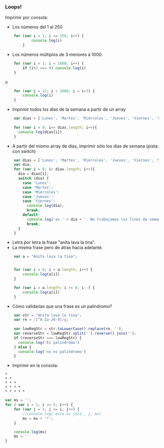 ### Loops!

Imprimir por consola:

- Los números del 1 al 250
```javascript
	for (var i = 1; i <= 250; i++) {
    	    console.log(i)
    	}
```

- Los números múltiplos de 3 menores a 1000.
```javascript
	for (var i = 1; i < 1000; i++) {
	    if (i%3 === 0) console.log(i)
	}
```
o

```javascript
	for (var i = 12; i < 1000; i = i+3) {
	    console.log(i)
	}
```

- Imprimir todos los días de la semana a partir de un array
```javascript
	var dias = ['Lunes', 'Martes', 'Miércoles', 'Jueves', 'Viernes', 'Sábado', 'Domingo'];
    
    for (var i = 0; i<= dias.length; i++){
      console.log(dias[i])
    }
```
- A partir del mismo array de días, imprimir sólo los días de semana (pista: con switch)
```javascript
	var dias = ['Lunes', 'Martes', 'Miércoles', 'Jueves', 'Viernes', 'Sábado', 'Domingo'];
    var dia;
    for (var i = 0; i< dias.length; i++){
      dia = dias[i];
      switch (dia) {
        case 'Lunes':
        case 'Martes':
        case 'Miércoles':
        case 'Jueves':
        case 'Viernes':
          console.log(dia);
          break;
        default:
          console.log('es ' + dia + '. No trabajamos los fines de semana')
          break;
      }
    }
```

- Letra por letra la frase "anita lava la tina".
- La misma frase pero de atras hacia adelante.
```javascript
	var a = "Anita lava la tina";


	for (var i = 0; i < a.length; i++) {
	    console.log(a[i])
	}

	for (var i = a.length; i >= 0; i--) {
	    console.log(a[i])
	}
```

- Cómo validarías que una frase es un palíndromo?
```javascript
	var str = "Anita lava la tina";
    var re = /[^A-Za-z0-9]/g;
    
    var lowRegStr = str.toLowerCase().replace(re, '');
    var reverseStr = lowRegStr.split('').reverse().join('');
    if (reverseStr === lowRegStr) {
      console.log('Es palíndromo')
    } else {
      console.log('no es palíndromo')
    }
```

- Imprimir en la consola:
```
*  
* *  
* * *  
* * * *  
* * * * *
```
```javascript
var ms = '';
for ( var i = 1; i <= 5; i++) {
    for (var j = 1; j <= i; j++) {
        //console.log('este es jota', j, ms)
        ms = ms + '*';
    }

    console.log(ms)
    ms = ''
}
```